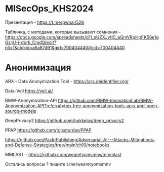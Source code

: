 # MlSecOps_KHS2024


Презентация - https://t.me/pwnai/528


Табличка, с методами, которые вызывают сомнения - https://docs.google.com/spreadsheets/d/1_sUZXJvtIC_aQmVRpHpFK56e1gGsljU-i-dork_CmdQ/edit?pli=1&clckid=a6a87d91&gid=700404440#gid=700404440

# Анонимизация 

ARX - Data Anonymization Tool - https://arx.deidentifier.org/

Data-Veil https://veil.ai/

BMW-Anonymization-API https://github.com/BMW-InnovationLab/BMW-Anonymization-API?referral=top-free-anonymization-tools-apis-and-open-source-models

DeepPrivacy2 https://github.com/hukkelas/deep_privacy2

PPAP https://github.com/tgisaturday/PPAP

https://github.com/PacktPublishing/Adversarial-AI---Attacks-Mitigations-and-Defense-Strategies/tree/main/ch10/notebooks



MMLAST - https://github.com/wearetyomsmnv/mmmlast


Остались вопросы ? пишите t.me/wearetyomsmnv
